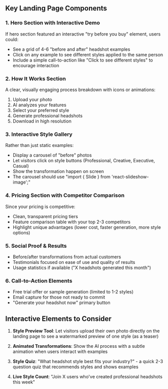 ## Key Landing Page Components

### 1. Hero Section with Interactive Demo
If hero section featured an interactive "try before you buy" element, users could:
- See a grid of 4-6 "before and after" headshot examples
- Click on any example to see different styles applied to the same person
- Include a simple call-to-action like "Click to see different styles" to encourage interaction

### 2. How It Works Section
A clear, visually engaging process breakdown with icons or animations:
1. Upload your photo
2. AI analyzes your features
3. Select your preferred style
4. Generate professional headshots
5. Download in high resolution

### 3. Interactive Style Gallery
Rather than just static examples:
- Display a carousel of "before" photos
- Let visitors click on style buttons (Professional, Creative, Executive, Casual)
- Show the transformation happen on screen
- The carousel should use "import { Slide } from 'react-slideshow-image';"

### 4. Pricing Section with Competitor Comparison
Since your pricing is competitive:
- Clean, transparent pricing tiers
- Feature comparison table with your top 2-3 competitors
- Highlight unique advantages (lower cost, faster generation, more style options)

### 5. Social Proof & Results
- Before/after transformations from actual customers
- Testimonials focused on ease of use and quality of results
- Usage statistics if available ("X headshots generated this month")

### 6. Call-to-Action Elements
- Free trial offer or sample generation (limited to 1-2 styles)
- Email capture for those not ready to commit
- "Generate your headshot now" primary button

## Interactive Elements to Consider

1. **Style Preview Tool**: Let visitors upload their own photo directly on the landing page to see a watermarked preview of one style (as a teaser)

2. **Animated Transformations**: Show the AI process with a subtle animation when users interact with examples

3. **Style Quiz**: "What headshot style best fits your industry?" - a quick 2-3 question quiz that recommends styles and shows examples

4. **Live Style Count**: "Join X users who've created professional headshots this week"